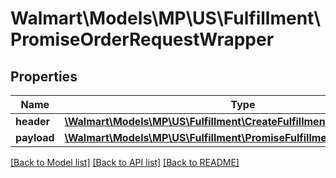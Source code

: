 # Walmart\Models\MP\US\Fulfillment\PromiseOrderRequestWrapper

## Properties

Name | Type | Description | Notes
------------ | ------------- | ------------- | -------------
**header** | [**\Walmart\Models\MP\US\Fulfillment\CreateFulfillmentRequestHeader**](CreateFulfillmentRequestHeader.md) |  |
**payload** | [**\Walmart\Models\MP\US\Fulfillment\PromiseFulfillmentsRequestPayload**](PromiseFulfillmentsRequestPayload.md) |  | [optional]


[[Back to Model list]](./) [[Back to API list]](../../../../../README.md#supported-apis) [[Back to README]](../../../../../README.md)
